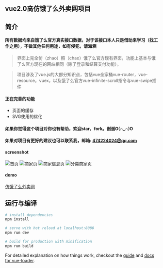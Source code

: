## vue2.0高仿饿了么外卖网项目

## 简介
#### 所有数据均来自饿了么官方真实接口数据，对于该接口本人只是借助来学习（找工作之用），不做其他任何用途，如有侵犯，请海涵
> 界面上完全仿（zhao）照（chao）饿了么官方现有界面，功能上基本与饿了么官方现在的网站相同（除了登录和结算支付功能）。

> 项目涉及了vue.js的大部分知识点，包括vue全家桶vue-router，vue-resource，vuex，以及饿了么官方vue-infinite-scroll指令与vue-swipe插件

#### 正在完善的功能
* 页面的缓存
* SVG使用的优化

#### 如果你觉得这个项目对你也有帮助，欢迎star，fork。谢谢O(∩_∩)O
#### 如果对项目有更好的建议也可以联系我，邮箱: 474224024@qq.com

#### screenshot
![首页](http://www.kittyjs.com/demo/eleme/screenshot/index.jpg '首页')
![商家页](http://www.kittyjs.com/demo/eleme/screenshot/shop.jpg '商家页')
![商家信息页](http://www.kittyjs.com/demo/eleme/screenshot/shop-info.jpg '商家信息页')
![分类商家页](http://www.kittyjs.com/demo/eleme/screenshot/category.jpg '分类商家页')

#### demo
[仿饿了么外卖网](http://www.kittyjs.com/demo/eleme/index.html)

## 运行与编译

``` bash
# install dependencies
npm install

# serve with hot reload at localhost:8080
npm run dev

# build for production with minification
npm run build
```

For detailed explanation on how things work, checkout the [guide](http://vuejs-templates.github.io/webpack/) and [docs for vue-loader](http://vuejs.github.io/vue-loader).
